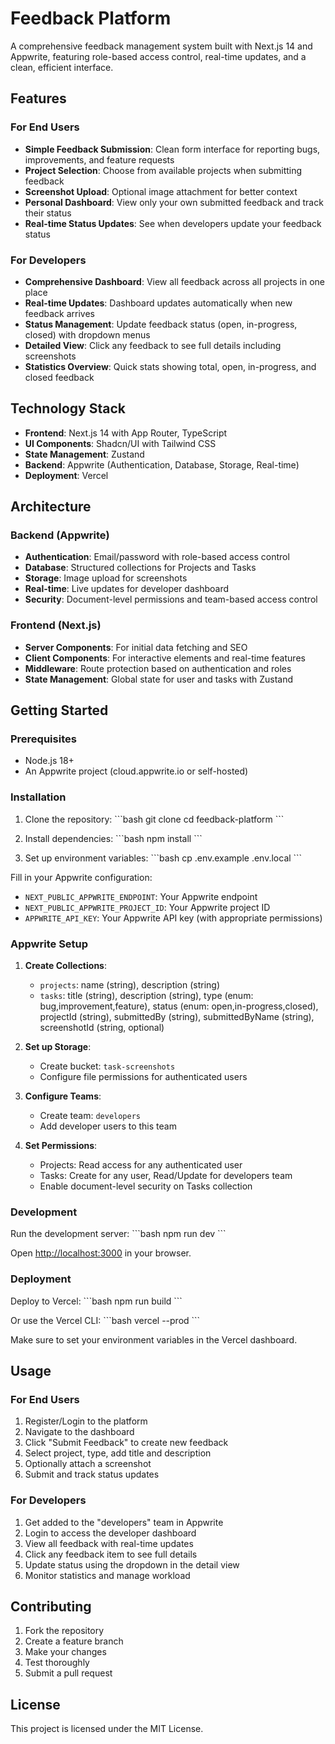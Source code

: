 # Feedback Platform

A comprehensive feedback management system built with Next.js 14 and Appwrite, featuring role-based access control, real-time updates, and a clean, efficient interface.

## Features

### For End Users
- **Simple Feedback Submission**: Clean form interface for reporting bugs, improvements, and feature requests
- **Project Selection**: Choose from available projects when submitting feedback
- **Screenshot Upload**: Optional image attachment for better context
- **Personal Dashboard**: View only your own submitted feedback and track their status
- **Real-time Status Updates**: See when developers update your feedback status

### For Developers
- **Comprehensive Dashboard**: View all feedback across all projects in one place
- **Real-time Updates**: Dashboard updates automatically when new feedback arrives
- **Status Management**: Update feedback status (open, in-progress, closed) with dropdown menus
- **Detailed View**: Click any feedback to see full details including screenshots
- **Statistics Overview**: Quick stats showing total, open, in-progress, and closed feedback

## Technology Stack

- **Frontend**: Next.js 14 with App Router, TypeScript
- **UI Components**: Shadcn/UI with Tailwind CSS
- **State Management**: Zustand
- **Backend**: Appwrite (Authentication, Database, Storage, Real-time)
- **Deployment**: Vercel

## Architecture

### Backend (Appwrite)
- **Authentication**: Email/password with role-based access control
- **Database**: Structured collections for Projects and Tasks
- **Storage**: Image upload for screenshots
- **Real-time**: Live updates for developer dashboard
- **Security**: Document-level permissions and team-based access control

### Frontend (Next.js)
- **Server Components**: For initial data fetching and SEO
- **Client Components**: For interactive elements and real-time features
- **Middleware**: Route protection based on authentication and roles
- **State Management**: Global state for user and tasks with Zustand

## Getting Started

### Prerequisites
- Node.js 18+ 
- An Appwrite project (cloud.appwrite.io or self-hosted)

### Installation

1. Clone the repository:
\`\`\`bash
git clone <repository-url>
cd feedback-platform
\`\`\`

2. Install dependencies:
\`\`\`bash
npm install
\`\`\`

3. Set up environment variables:
\`\`\`bash
cp .env.example .env.local
\`\`\`

Fill in your Appwrite configuration:
- `NEXT_PUBLIC_APPWRITE_ENDPOINT`: Your Appwrite endpoint
- `NEXT_PUBLIC_APPWRITE_PROJECT_ID`: Your Appwrite project ID  
- `APPWRITE_API_KEY`: Your Appwrite API key (with appropriate permissions)

### Appwrite Setup

1. **Create Collections**:
   - `projects`: name (string), description (string)
   - `tasks`: title (string), description (string), type (enum: bug,improvement,feature), status (enum: open,in-progress,closed), projectId (string), submittedBy (string), submittedByName (string), screenshotId (string, optional)

2. **Set up Storage**:
   - Create bucket: `task-screenshots`
   - Configure file permissions for authenticated users

3. **Configure Teams**:
   - Create team: `developers`
   - Add developer users to this team

4. **Set Permissions**:
   - Projects: Read access for any authenticated user
   - Tasks: Create for any user, Read/Update for developers team
   - Enable document-level security on Tasks collection

### Development

Run the development server:
\`\`\`bash
npm run dev
\`\`\`

Open [http://localhost:3000](http://localhost:3000) in your browser.

### Deployment

Deploy to Vercel:
\`\`\`bash
npm run build
\`\`\`

Or use the Vercel CLI:
\`\`\`bash
vercel --prod
\`\`\`

Make sure to set your environment variables in the Vercel dashboard.

## Usage

### For End Users
1. Register/Login to the platform
2. Navigate to the dashboard
3. Click "Submit Feedback" to create new feedback
4. Select project, type, add title and description
5. Optionally attach a screenshot
6. Submit and track status updates

### For Developers  
1. Get added to the "developers" team in Appwrite
2. Login to access the developer dashboard
3. View all feedback with real-time updates
4. Click any feedback item to see full details
5. Update status using the dropdown in the detail view
6. Monitor statistics and manage workload

## Contributing

1. Fork the repository
2. Create a feature branch
3. Make your changes
4. Test thoroughly
5. Submit a pull request

## License

This project is licensed under the MIT License.

